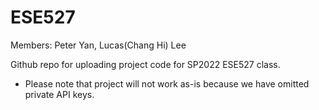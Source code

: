 # ESE527

Members: Peter Yan, Lucas(Chang Hi) Lee

Github repo for uploading project code for SP2022 ESE527 class. 
* Please note that project will not work as-is because we have omitted private API keys.
